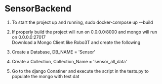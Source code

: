 # SensorBackend


1. To start the project up and running, sudo docker-compose up --build

2. If properly build the project will run on 0.0.0.0:8000 and mongo will run on 0.0.0.0:27017<br/>
   Download a Mongo Client like Robo3T and create the following

3. Create a Database, DB_NAME = 'Sensor'

4. Create a Collection, Collection_Name = 'sensor_all_data'

5. Go to the django Conatiner and execute the script in the tests.py to populate the mongo with test dat

